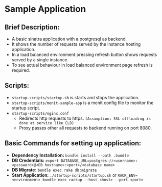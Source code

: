 # Sample Application
## Brief Description:
- A basic sinatra application with a postgresql as backend.
- It shows the number of requests served by the instance hosting application. 
- In a load balanced environment pressing refresh button shows requests served by a single instance. 
- To see actual behaviour in load balanced environment page refresh is required. 
## Scripts:
- `startup-scripts/startup.sh` is starts and stops the application. 
- `startup-scripts/monit-sample-app` is a monit config file to monitor the startup script. 
- `startup-scripts/nginx.conf`
     - Redirects http requests to https. `(Assumption: SSL offloading is done at service like ELB)`
     - Proxy passes other all requests to backend running on port 8080.
     
## Basic Commands for setting up application:
- **Dependency Installation:** `bundle install --path .bundle`
- **DB Credentials:** `export DATABASE_URL=postgres://<username>:<password>@<DB hostname>:<port>/<database name>` 
- **DB Migrate:** `bundle exec rake db:migrate`
- **Start Application:** `./startup-scripts/startup.sh` or `RACK_ENV=<environment> bundle exec rackup --host <host> --port <port>` 
